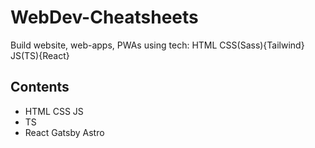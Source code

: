 # WebDev-Cheatsheets

Build website, web-apps, PWAs using tech: HTML CSS(Sass){Tailwind} JS(TS){React}

## Contents

- HTML CSS JS
- TS
- React Gatsby Astro
